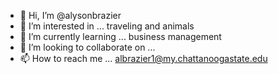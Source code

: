 - 👋 Hi, I’m @alysonbrazier
- 👀 I’m interested in ...    traveling and animals
- 🌱 I’m currently learning ...   business management 
- 💞️ I’m looking to collaborate on ...   
- 📫 How to reach me ...   albrazier1@my.chattanoogastate.edu

<!---
alysonbrazier/alysonbrazier is a ✨ special ✨ repository because its `README.md` (this file) appears on your GitHub profile.
You can click the Preview link to take a look at your changes.
--->
